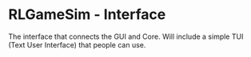 # RLGameSim - Interface

The interface that connects the GUI and Core. Will include a simple TUI (Text User Interface) that people can use.
